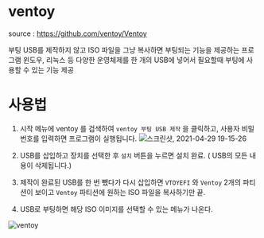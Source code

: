 # ventoy

source : https://github.com/ventoy/Ventoy

부팅 USB를 제작하지 않고 ISO 파일을 그냥 복사하면 부팅되는 기능을 제공하는 프로그램
윈도우, 리눅스 등 다양한 운영체제를 한 개의 USB에 넣어서 필요할때 부팅에 사용할 수 있는 기능 제공

# 사용법


1) 시작 메뉴에 ventoy 를 검색하여 `ventoy 부팅 USB 제작` 을 클릭하고, 사용자 비밀번호를 입력하면 프로그램이 실행됩니다.
![스크린샷, 2021-04-29 19-15-26](https://user-images.githubusercontent.com/55476302/116537918-d192b600-a921-11eb-8c34-e4e539b7f79b.png)



2) USB를 삽입하고 장치를 선택한 후 `설치` 버튼을 누르면 설치 완료. ( USB의 모든 내용이 삭제됩니다.)

3) 제작이 완료된 USB를 한 번 뺐다가 다시 삽입하면 `VTOYEFI` 와 `Ventoy` 2개의 파티션이 보이고 `Ventoy` 파티션에 원하는 ISO 파일을 복사하기만 끝.

4) USB로 부팅하면 해당 ISO 이미지를 선택할 수 있는 메뉴가 나온다.


![ventoy](https://camo.githubusercontent.com/0280fc6415276f7940c16341aa4c484a3a7a4ba85bb0e9f71e877a01707198c6/68747470733a2f2f7777772e76656e746f792e6e65742f7374617469632f696d672f73637265656e2f73637265656e5f756566692e706e67)

